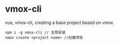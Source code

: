 # vmox-cli
vue, vmox-cli, creating a base project based on vmox.
```
npm i -g vmox-cli // 全局安装
vmox create <project name> //创建项目
```